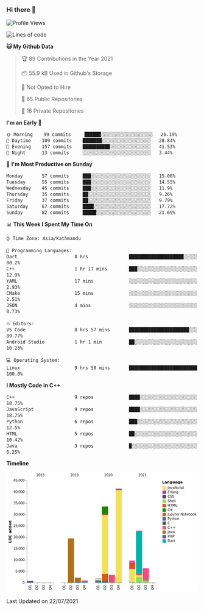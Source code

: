 ### Hi there 👋


<!--START_SECTION:waka-->
![Profile Views](http://img.shields.io/badge/Profile%20Views-1-blue)

![Lines of code](https://img.shields.io/badge/From%20Hello%20World%20I%27ve%20Written-142902%20lines%20of%20code-blue)

**🐱 My Github Data** 

> 🏆 89 Contributions in the Year 2021
 > 
> 📦 55.9 kB Used in Github's Storage 
 > 
> 🚫 Not Opted to Hire
 > 
> 📜 65 Public Repositories 
 > 
> 🔑 16 Private Repositories  
 > 
**I'm an Early 🐤** 

```text
🌞 Morning    99 commits     ██████░░░░░░░░░░░░░░░░░░░   26.19% 
🌆 Daytime    109 commits    ███████░░░░░░░░░░░░░░░░░░   28.84% 
🌃 Evening    157 commits    ██████████░░░░░░░░░░░░░░░   41.53% 
🌙 Night      13 commits     ░░░░░░░░░░░░░░░░░░░░░░░░░   3.44%

```
📅 **I'm Most Productive on Sunday** 

```text
Monday       57 commits     ███░░░░░░░░░░░░░░░░░░░░░░   15.08% 
Tuesday      55 commits     ███░░░░░░░░░░░░░░░░░░░░░░   14.55% 
Wednesday    45 commits     ███░░░░░░░░░░░░░░░░░░░░░░   11.9% 
Thursday     35 commits     ██░░░░░░░░░░░░░░░░░░░░░░░   9.26% 
Friday       37 commits     ██░░░░░░░░░░░░░░░░░░░░░░░   9.79% 
Saturday     67 commits     ████░░░░░░░░░░░░░░░░░░░░░   17.72% 
Sunday       82 commits     █████░░░░░░░░░░░░░░░░░░░░   21.69%

```


📊 **This Week I Spent My Time On** 

```text
⌚︎ Time Zone: Asia/Kathmandu

💬 Programming Languages: 
Dart                     8 hrs               ████████████████████░░░░░   80.2% 
C++                      1 hr 17 mins        ███░░░░░░░░░░░░░░░░░░░░░░   12.9% 
YAML                     17 mins             ░░░░░░░░░░░░░░░░░░░░░░░░░   2.93% 
CMake                    15 mins             ░░░░░░░░░░░░░░░░░░░░░░░░░   2.51% 
JSON                     4 mins              ░░░░░░░░░░░░░░░░░░░░░░░░░   0.73%

🔥 Editors: 
VS Code                  8 hrs 57 mins       ██████████████████████░░░   89.77% 
Android Studio           1 hr 1 min          ██░░░░░░░░░░░░░░░░░░░░░░░   10.23%

💻 Operating System: 
Linux                    9 hrs 58 mins       █████████████████████████   100.0%

```

**I Mostly Code in C++** 

```text
C++                      9 repos             ████░░░░░░░░░░░░░░░░░░░░░   18.75% 
JavaScript               9 repos             ████░░░░░░░░░░░░░░░░░░░░░   18.75% 
Python                   6 repos             ███░░░░░░░░░░░░░░░░░░░░░░   12.5% 
HTML                     5 repos             ██░░░░░░░░░░░░░░░░░░░░░░░   10.42% 
Java                     3 repos             █░░░░░░░░░░░░░░░░░░░░░░░░   6.25%

```


**Timeline**

![Chart not found](https://raw.githubusercontent.com/voidash/voidash/main/charts/bar_graph.png) 


 Last Updated on 22/07/2021
<!--END_SECTION:waka-->


<!--
**voidash/voidash** is a ✨ _special_ ✨ repository because its `README.md` (this file) appears on your GitHub profile.

Here are some ideas to get you started:

- 🔭 I’m currently working on ...
- 🌱 I’m currently learning ...
- 👯 I’m looking to collaborate on ...
- 🤔 I’m looking for help with ...
- 💬 Ask me about ...
- 📫 How to reach me: ...
- 😄 Pronouns: ...
- ⚡ Fun fact: ...
-->
